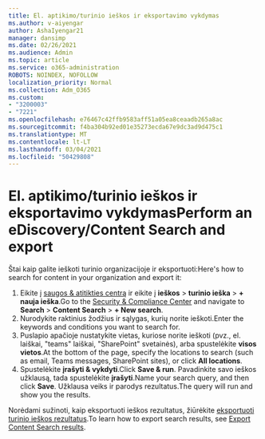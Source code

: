 ```yaml
---
title: El. aptikimo/turinio ieškos ir eksportavimo vykdymas
ms.author: v-aiyengar
author: AshaIyengar21
manager: dansimp
ms.date: 02/26/2021
ms.audience: Admin
ms.topic: article
ms.service: o365-administration
ROBOTS: NOINDEX, NOFOLLOW
localization_priority: Normal
ms.collection: Adm_O365
ms.custom:
- "3200003"
- "7221"
ms.openlocfilehash: e76467c42ffb9583aff51a05ea8ceaadb265a8ac
ms.sourcegitcommit: f4ba304b92ed01e35273ecda67e9dc3ad9d475c1
ms.translationtype: MT
ms.contentlocale: lt-LT
ms.lasthandoff: 03/04/2021
ms.locfileid: "50429808"
---
```

# <a name="perform-an-ediscoverycontent-search-and-export"></a><span data-ttu-id="87a5d-102">El. aptikimo/turinio ieškos ir eksportavimo vykdymas</span><span class="sxs-lookup"><span data-stu-id="87a5d-102">Perform an eDiscovery/Content Search and export</span></span>

<span data-ttu-id="87a5d-103">Štai kaip galite ieškoti turinio organizacijoje ir eksportuoti:</span><span class="sxs-lookup"><span data-stu-id="87a5d-103">Here's how to search for content in your organization and export it:</span></span>

1. <span data-ttu-id="87a5d-104">Eikite į [saugos & atitikties centrą](https://go.microsoft.com/fwlink/?linkid=2086958) ir eikite į **ieškos**  >  **turinio ieška**  >  **+ nauja ieška**.</span><span class="sxs-lookup"><span data-stu-id="87a5d-104">Go to the [Security & Compliance Center](https://go.microsoft.com/fwlink/?linkid=2086958) and navigate to **Search** > **Content Search** > **+ New search**.</span></span>
1. <span data-ttu-id="87a5d-105">Nurodykite raktinius žodžius ir sąlygas, kurių norite ieškoti.</span><span class="sxs-lookup"><span data-stu-id="87a5d-105">Enter the keywords and conditions you want to search for.</span></span>
1. <span data-ttu-id="87a5d-106">Puslapio apačioje nustatykite vietas, kuriose norite ieškoti (pvz., el. laiškai, "teams" laiškai, "SharePoint" svetainės), arba spustelėkite **visos vietos**.</span><span class="sxs-lookup"><span data-stu-id="87a5d-106">At the bottom of the page, specify the locations to search (such as email, Teams messages, SharePoint sites), or click **All locations**.</span></span>
1. <span data-ttu-id="87a5d-107">Spustelėkite **įrašyti & vykdyti**.</span><span class="sxs-lookup"><span data-stu-id="87a5d-107">Click **Save & run**.</span></span> <span data-ttu-id="87a5d-108">Pavadinkite savo ieškos užklausą, tada spustelėkite **įrašyti**.</span><span class="sxs-lookup"><span data-stu-id="87a5d-108">Name your search query, and then click **Save**.</span></span> <span data-ttu-id="87a5d-109">Užklausa veiks ir parodys rezultatus.</span><span class="sxs-lookup"><span data-stu-id="87a5d-109">The query will run and show you the results.</span></span>

<span data-ttu-id="87a5d-110">Norėdami sužinoti, kaip eksportuoti ieškos rezultatus, žiūrėkite [eksportuoti turinio ieškos rezultatus](https://go.microsoft.com/fwlink/?linkid=2102118).</span><span class="sxs-lookup"><span data-stu-id="87a5d-110">To learn how to export search results, see [Export Content Search results](https://go.microsoft.com/fwlink/?linkid=2102118).</span></span>

